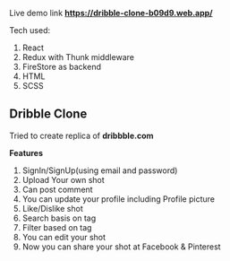 Live demo link **https://dribble-clone-b09d9.web.app/**

Tech used:
1. React
2. Redux with Thunk middleware
3. FireStore as backend
4. HTML
5. SCSS

## Dribble Clone

Tried to create replica of **dribbble.com**

**Features**
1. SignIn/SignUp(using email and password)
2. Upload Your own shot
3. Can post comment
4. You can update your profile including Profile picture
5. Like/Dislike shot
6. Search basis on tag
6. Filter based on tag
7. You can edit your shot
8. Now you can share your shot at Facebook & Pinterest
